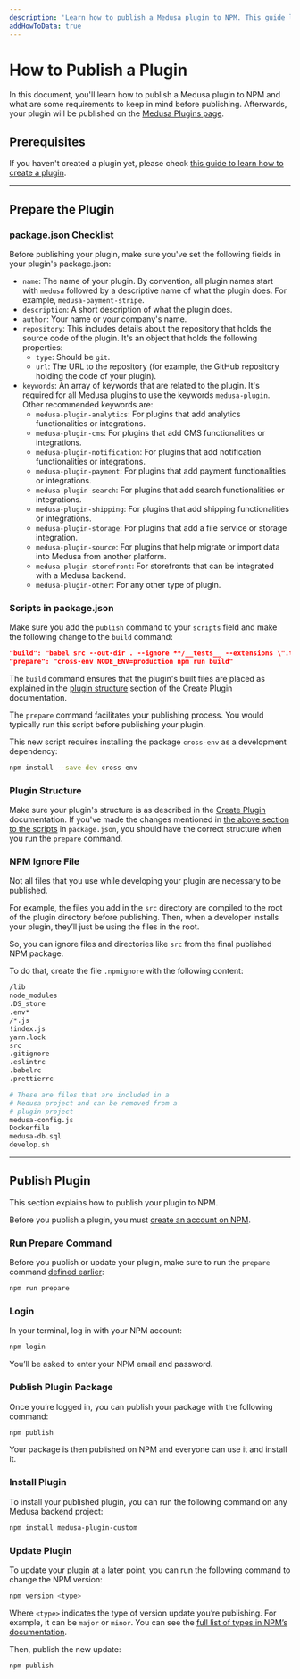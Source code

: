 ```yaml
---
description: 'Learn how to publish a Medusa plugin to NPM. This guide lists some check lists to ensure you have implemented before publishing, as well as required steps.'
addHowToData: true
---
```


# How to Publish a Plugin

In this document, you'll learn how to publish a Medusa plugin to NPM and what are some requirements to keep in mind before publishing. Afterwards, your plugin will be published on the [Medusa Plugins page](https://medusajs.com/plugins/).

## Prerequisites

If you haven't created a plugin yet, please check [this guide to learn how to create a plugin](./create.mdx).

---

## Prepare the Plugin

### package.json Checklist

Before publishing your plugin, make sure you've set the following fields in your plugin's package.json:

- `name`: The name of your plugin. By convention, all plugin names start with `medusa` followed by a descriptive name of what the plugin does. For example, `medusa-payment-stripe`.
- `description`: A short description of what the plugin does.
- `author`: Your name or your company's name.
- `repository`: This includes details about the repository that holds the source code of the plugin. It's an object that holds the following properties:
  - `type`: Should be `git`.
  - `url`: The URL to the repository (for example, the GitHub repository holding the code of your plugin).
- `keywords`: An array of keywords that are related to the plugin. It's required for all Medusa plugins to use the keywords `medusa-plugin`. Other recommended keywords are:
  - `medusa-plugin-analytics`: For plugins that add analytics functionalities or integrations.
  - `medusa-plugin-cms`: For plugins that add CMS functionalities or integrations.
  - `medusa-plugin-notification`: For plugins that add notification functionalities or integrations.
  - `medusa-plugin-payment`: For plugins that add payment functionalities or integrations.
  - `medusa-plugin-search`: For plugins that add search functionalities or integrations.
  - `medusa-plugin-shipping`: For plugins that add shipping functionalities or integrations.
  - `medusa-plugin-storage`: For plugins that add a file service or storage integration.
  - `medusa-plugin-source`: For plugins that help migrate or import data into Medusa from another platform.
  - `medusa-plugin-storefront`: For storefronts that can be integrated with a Medusa backend.
  - `medusa-plugin-other`: For any other type of plugin.

### Scripts in package.json

Make sure you add the `publish` command to your `scripts` field and make the following change to the `build` command:

```json title=package.json
"build": "babel src --out-dir . --ignore **/__tests__ --extensions \".ts,.js\"",
"prepare": "cross-env NODE_ENV=production npm run build"
```

The `build` command ensures that the plugin's built files are placed as explained in the [plugin structure](./create.mdx#plugin-structure) section of the Create Plugin documentation.

The `prepare` command facilitates your publishing process. You would typically run this script before publishing your plugin.

This new script requires installing the package `cross-env` as a development dependency:

```bash npm2yarn
npm install --save-dev cross-env
```

### Plugin Structure

Make sure your plugin's structure is as described in the [Create Plugin](./create.mdx#plugin-structure) documentation. If you've made the changes mentioned in [the above section to the scripts](#scripts-in-packagejson) in `package.json`, you should have the correct structure when you run the `prepare` command.

### NPM Ignore File

Not all files that you use while developing your plugin are necessary to be published.

For example, the files you add in the `src` directory are compiled to the root of the plugin directory before publishing. Then, when a developer installs your plugin, they’ll just be using the files in the root.

So, you can ignore files and directories like `src` from the final published NPM package.

To do that, create the file `.npmignore` with the following content:

```bash title=.npmignore
/lib
node_modules
.DS_store
.env*
/*.js
!index.js
yarn.lock
src
.gitignore
.eslintrc
.babelrc
.prettierrc

# These are files that are included in a
# Medusa project and can be removed from a
# plugin project
medusa-config.js
Dockerfile
medusa-db.sql
develop.sh
```

---

## Publish Plugin

This section explains how to publish your plugin to NPM.

Before you publish a plugin, you must [create an account on NPM](https://www.npmjs.com/signup).

### Run Prepare Command

Before you publish or update your plugin, make sure to run the `prepare` command [defined earlier](#packagejson-checklist):

```bash npm2yarn
npm run prepare
```

### Login

In your terminal, log in with your NPM account:

```bash
npm login
```

You’ll be asked to enter your NPM email and password.

### Publish Plugin Package

Once you’re logged in, you can publish your package with the following command:

```bash
npm publish
```

Your package is then published on NPM and everyone can use it and install it.

### Install Plugin

To install your published plugin, you can run the following command on any Medusa backend project:

```bash npm2yarn
npm install medusa-plugin-custom
```

### Update Plugin

To update your plugin at a later point, you can run the following command to change the NPM version:

```bash
npm version <type>
```

Where `<type>` indicates the type of version update you’re publishing. For example, it can be `major` or `minor`. You can see the [full list of types in NPM’s documentation](https://docs.npmjs.com/cli/v8/commands/npm-version).

Then, publish the new update:

```bash
npm publish
```
